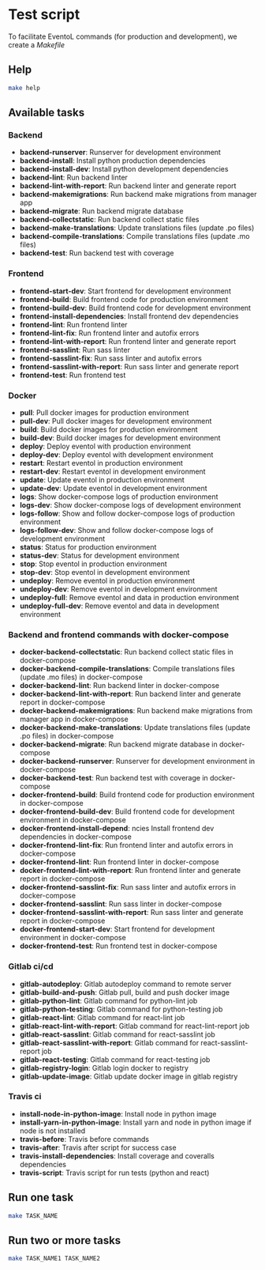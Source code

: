 # Test script

To facilitate EventoL commands (for production and development), we create a *Makefile*

## Help

```bash
make help
```

## Available tasks

### Backend

- **backend-runserver**: Runserver for development environment
- **backend-install**: Install python production dependencies
- **backend-install-dev**: Install python development dependencies
- **backend-lint**: Run backend linter
- **backend-lint-with-report**: Run backend linter and generate report
- **backend-makemigrations**: Run backend make migrations from manager app
- **backend-migrate**: Run backend migrate database
- **backend-collectstatic**: Run backend collect static files
- **backend-make-translations**: Update translations files (update .po files)
- **backend-compile-translations**: Compile translations files (update .mo files)
- **backend-test**: Run backend test with coverage

### Frontend

- **frontend-start-dev**: Start frontend for development environment
- **frontend-build**: Build frontend code for production environment
- **frontend-build-dev**: Build frontend code for development environment
- **frontend-install-dependencies**: Install frontend dev dependencies
- **frontend-lint**: Run frontend linter
- **frontend-lint-fix**: Run frontend linter and autofix errors
- **frontend-lint-with-report**: Run frontend linter and generate report
- **frontend-sasslint**: Run sass linter
- **frontend-sasslint-fix**: Run sass linter and autofix errors
- **frontend-sasslint-with-report**: Run sass linter and generate report
- **frontend-test**: Run frontend test

### Docker

- **pull**: Pull docker images for production environment
- **pull-dev**: Pull docker images for development environment
- **build**: Build docker images for production environment
- **build-dev**: Build docker images for development environment
- **deploy**: Deploy eventol with production environment
- **deploy-dev**: Deploy eventol with development environment
- **restart**: Restart eventol in production environment
- **restart-dev**: Restart eventol in development environment
- **update**: Update eventol in production environment
- **update-dev**: Update eventol in development environment
- **logs**: Show docker-compose logs of production environment
- **logs-dev**: Show docker-compose logs of development environment
- **logs-follow**: Show and follow docker-compose logs of production environment
- **logs-follow-dev**: Show and follow docker-compose logs of development environment
- **status**: Status for production environment
- **status-dev**: Status for development environment
- **stop**: Stop eventol in production environment
- **stop-dev**: Stop eventol in development environment
- **undeploy**: Remove eventol in production environment
- **undeploy-dev**: Remove eventol in development environment
- **undeploy-full**: Remove eventol and data in production environment
- **undeploy-full-dev**: Remove eventol and data in development environment
  
### Backend and frontend commands with docker-compose

- **docker-backend-collectstatic**: Run backend collect static files in docker-compose
- **docker-backend-compile-translations**: Compile translations files (update .mo files) in docker-compose
- **docker-backend-lint**: Run backend linter in docker-compose
- **docker-backend-lint-with-report**: Run backend linter and generate report in docker-compose
- **docker-backend-makemigrations**: Run backend make migrations from manager app in docker-compose
- **docker-backend-make-translations**: Update translations files (update .po files) in docker-compose
- **docker-backend-migrate**: Run backend migrate database in docker-compose
- **docker-backend-runserver**: Runserver for development environment in docker-compose
- **docker-backend-test**: Run backend test with coverage in docker-compose
- **docker-frontend-build**: Build frontend code for production environment in docker-compose
- **docker-frontend-build-dev**: Build frontend code for development environment in docker-compose
- **docker-frontend-install-depend**: ncies Install frontend dev dependencies in docker-compose
- **docker-frontend-lint-fix**: Run frontend linter and autofix errors in docker-compose
- **docker-frontend-lint**: Run frontend linter in docker-compose
- **docker-frontend-lint-with-report**: Run frontend linter and generate report in docker-compose
- **docker-frontend-sasslint-fix**: Run sass linter and autofix errors in docker-compose
- **docker-frontend-sasslint**: Run sass linter in docker-compose
- **docker-frontend-sasslint-with-report**: Run sass linter and generate report in docker-compose
- **docker-frontend-start-dev**: Start frontend for development environment in docker-compose
- **docker-frontend-test**: Run frontend test in docker-compose

### Gitlab ci/cd

- **gitlab-autodeploy**: Gitlab autodeploy command to remote server
- **gitlab-build-and-push**: Gitlab pull, build and push docker image
- **gitlab-python-lint**: Gitlab command for python-lint job
- **gitlab-python-testing**: Gitlab command for python-testing job
- **gitlab-react-lint**: Gitlab command for react-lint job
- **gitlab-react-lint-with-report**: Gitlab command for react-lint-report job
- **gitlab-react-sasslint**: Gitlab command for react-sasslint job
- **gitlab-react-sasslint-with-report**: Gitlab command for react-sasslint-report job
- **gitlab-react-testing**: Gitlab command for react-testing job
- **gitlab-registry-login**: Gitlab login docker to registry
- **gitlab-update-image**: Gitlab update docker image in gitlab registry

### Travis ci

- **install-node-in-python-image**: Install node in python image
- **install-yarn-in-python-image**: Install yarn and node in python image if node is not installed
- **travis-before**: Travis before commands
- **travis-after**: Travis after script for success case
- **travis-install-dependencies**: Install coverage and coveralls dependencies
- **travis-script**: Travis script for run tests (python and react)

## Run one task

```bash
make TASK_NAME
```

## Run two or more tasks

```bash
make TASK_NAME1 TASK_NAME2
```
